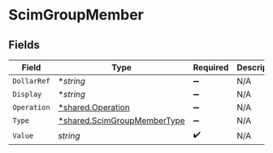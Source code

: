 # ScimGroupMember


## Fields

| Field                                                                            | Type                                                                             | Required                                                                         | Description                                                                      |
| -------------------------------------------------------------------------------- | -------------------------------------------------------------------------------- | -------------------------------------------------------------------------------- | -------------------------------------------------------------------------------- |
| `DollarRef`                                                                      | **string*                                                                        | :heavy_minus_sign:                                                               | N/A                                                                              |
| `Display`                                                                        | **string*                                                                        | :heavy_minus_sign:                                                               | N/A                                                                              |
| `Operation`                                                                      | [*shared.Operation](../../../pkg/models/shared/operation.md)                     | :heavy_minus_sign:                                                               | N/A                                                                              |
| `Type`                                                                           | [*shared.ScimGroupMemberType](../../../pkg/models/shared/scimgroupmembertype.md) | :heavy_minus_sign:                                                               | N/A                                                                              |
| `Value`                                                                          | *string*                                                                         | :heavy_check_mark:                                                               | N/A                                                                              |